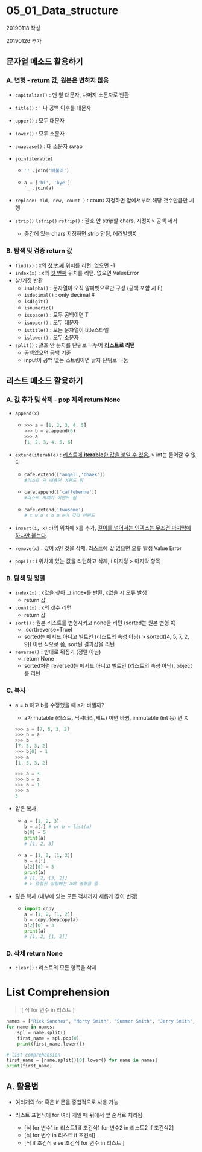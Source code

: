 # 05_01_Data_structure

20190118 작성

20190126 추가

##### 

## 문자열 메소드 활용하기

### A. 변형 - return 값, 원본은 변하지 않음

- `capitalize()` : 맨 앞 대문자, 나머지 소문자로 반환

- `title()` : `'` 나 공백 이후를 대문자

- `upper()` : 모두 대문자

- `lower()` : 모두 소문자

- `swapcase()` :  대 소문자 swap

- `join(iterable)` 

  - ```python
    '!'.join('배불러')
    ```

  - ```python
    a = ['hi', 'bye']
    '_'.join(a)
    ```

- `replace( old, new, count )` :  count 지정하면 앞에서부터 해당 갯수만큼만 시행

- `strip()` `lstrip()` `rstrip()` : 괄호 안 strip할 chars, 지정X > 공백 제거

  - 중간에 있는 chars 지정하면 strip 안됨, 에러발생X



### B. 탐색 및 검증 return 값

- `find(x)` : x의  <u>첫 번째</u> 위치를 리턴. 없으면 -1 
- `index(x)` : x의 <u>첫 번째</u> 위치를 리턴. 없으면 ValueError
- 참/거짓 반환
  - `isalpha()` : 문자열이 오직 알파벳으로만 구성 (공백 포함 시 F)
  - `isdecimal()` : only decimal #
  - `isdigit()`
  - `isnumeric()`
  - `isspace()` : 모두 공백이면 T
  - `isupper()` : 모두 대문자
  - `istitle()` : 모든 문자열이 title스타일
  - `islower()` : 모두 소문자
- `split()` : 괄호 안 문자를 단위로 나누어 **<u>리스트</u>로 리턴** 
  - 공백있으면 공백 기준
  - input이 공백 없는 스트링이면 글자 단위로 나눔



## 리스트 메소드 활용하기

### A. 값 추가 및 삭제 - pop 제외 return None

- `append(x)`

  - ```python
    >>> a = [1, 2, 3, 4, 5]
    >>> b = a.append(6)
    >>> a
    [1, 2, 3, 4, 5, 6]
    ```

- `extend(iterable)` : <u>리스트에 **iterable**한 값을 붙일 수 있음</u>, > int는 들어갈 수 없다

  - ```python
    cafe.extend(['angel','bbaek'])
    #리스트 안 내용만 어펜드 됨
    ```

  - ```python
    cafe.append(['caffebenne'])
    #리스트 자체가 어펜드 됨
    ```

  - ```python
    cafe.extend('twosome')
    # t w o s o m e이 각각 어펜드
    ```

- `insert(i, x)` : i의 위치에 x를 추가, <u>길이를 넘어서는 인덱스는 무조건 마지막에 하나만 붙는다</u>.

- `remove(x)` : 값이 x인 것을 삭제. 리스트에 값 없으면 오류 발생 Value Error

- `pop(i)` : i 위치에 있는 값을 리턴하고 삭제, i 미지정 > 마지막 항목



### B. 탐색 및 정렬

- `index(x)` : x값을 찾아 그 index를 반환, x없을 시 오류 발생 
  - return 값
- `count(x)` : x의 갯수 리턴
  - return 값
- `sort()` : 원본 리스트를 변형시키고 none을 리턴 (sorted는 원본 변형 X)
  - .sort(reverse=True)
  - sorted는 메서드 아니고 빌트인 (리스트의 속성 아님) > sorted([4, 5, 7, 2, 9]) 이런 식으로 씀, sort된 결과값을 리턴
- `reverse()` : 반대로 뒤집기 (정렬 아님)
  - return None
  - sorted처럼 reversed는 메서드 아니고 빌트인 (리스트의 속성 아님), object를 리턴



### C. 복사

- a = b 하고 b를 수정했을 때 a가 바뀔까?

  - a가 mutable (리스트, 딕셔너리,세트) 이면 바뀜, immutable (int 등) 면 X

  ```python
  >>> a = [7, 5, 3, 2]
  >>> b = a
  >>> b
  [7, 5, 3, 2]
  >>> b[0] = 1
  >>> a
  [1, 5, 3, 2]
  ```

  ```python
  >>> a = 3
  >>> b = a
  >>> b = 1
  >>> a
  3
  ```

- 얕은 복사

  - ```python
    a = [1, 2, 3]
    b = a[:] # or b = list(a)
    b[0] = 5
    print(a)
    # [1, 2, 3]
    ```

  - ```python
    a = [1, 2, [1, 2]]
    b = a[:]
    b[2][0] = 3
    print(a)
    # [1, 2, [3, 2]]
    # > 중첩된 상황에는 a에 영향을 줌
    ```

- 깊은 복사 (내부에 있는 모든 객체까지 새롭게 값이 변경)

  - ```python
    import copy
    a = [1, 2, [1, 2]]
    b = copy.deepcopy(a)
    b[2][0] = 3
    print(a)
    # [1, 2, [1, 2]]
    ```



### D. 삭제 return None

- `clear()` : 리스트의 모든 항목을 삭제



# List Comprehension

> [ 식 for 변수 in 리스트 ]

```python
names = ["Rick Sanchez", "Morty Smith", "Summer Smith", "Jerry Smith", "Beth Smith"]
for name in names:
    spl = name.split()
    first_name = spl.pop(0)
    print(first_name.lower())

# list comprehension
first_name = [name.split()[0].lower() for name in names]
print(first_name)
```

 

## A. 활용법

- 여러개의 for 혹은 if 문을 중첩적으로 사용 가능

- 리스트 표현식에 for 여러 개일 때 뒤에서 앞 순서로 처리됨

  - [식 for 변수1 in 리스트1 if 조건식1 for 변수2 in 리스트2 if 조건식2]
  - [식 for 변수 in 리스트 if 조건식]
  - [식 if 조건식 else 조건식 for 변수 in 리스트 ]